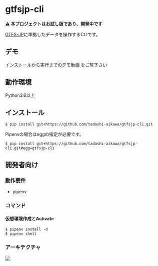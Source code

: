 gtfsjp-cli
==========

**⚠ 本プロジェクトはお試し版であり、開発中です**

[GTFS-JP]に準拠したデータを操作するCLIです。

[GTFS-JP]: https://www.gtfs.jp/developpers-guide/format-reference.html

## デモ

[インストールから実行までのデモ動画](https://dl.dropboxusercontent.com/s/zqtw0tzshfp1c9l/demo.mp4) をご覧下さい

## 動作環境

Python3.6以上

## インストール

```
$ pip install git+https://github.com/tadashi-aikawa/gtfsjp-cli.git
```

Pipenvの場合はeggの指定が必要です。

```
$ pip install git+https://github.com/tadashi-aikawa/gtfsjp-cli.git#egg=gtfsjp-cli
```

## 開発者向け

### 動作要件

* pipenv

### コマンド

#### 仮想環境作成とActivate

```
$ pipenv install -d
$ pipenv shell
```

### アーキテクチャ

[![](https://cacoo.com/diagrams/FaXrS1rZ5c7SUxiF-4B5CE.png)](https://cacoo.com/diagrams/FaXrS1rZ5c7SUxiF/4B5CE)
